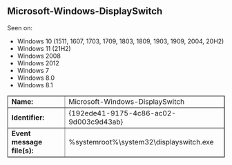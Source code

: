 ## Microsoft-Windows-DisplaySwitch

Seen on:
* Windows 10 (1511, 1607, 1703, 1709, 1803, 1809, 1903, 1909, 2004, 20H2)
* Windows 11 (21H2)
* Windows 2008
* Windows 2012
* Windows 7
* Windows 8.0
* Windows 8.1

<table border="1" class="docutils">
  <tbody>
    <tr>
      <td><b>Name:</b></td>
      <td>Microsoft-Windows-DisplaySwitch</td>
    </tr>
    <tr>
      <td><b>Identifier:</b></td>
      <td>{192ede41-9175-4c86-ac02-9d003c9d43ab}</td>
    </tr>
    <tr>
      <td><b>Event message file(s):</b></td>
      <td>%systemroot%\system32\displayswitch.exe</td>
    </tr>
  </tbody>
</table>

&nbsp;

